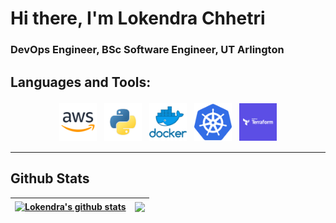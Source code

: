 # Hi there, I'm Lokendra Chhetri
### DevOps Engineer, BSc Software Engineer, UT Arlington


## Languages and Tools:
<p align="center">
<img src="https://raw.githubusercontent.com/github/explore/80688e429a7d4ef2fca1e82350fe8e3517d3494d/topics/aws/aws.png" alt="AWS" height="60" style="vertical-align:top; margin:4px">
<img src="https://raw.githubusercontent.com/github/explore/80688e429a7d4ef2fca1e82350fe8e3517d3494d/topics/python/python.png" alt="Python" height="60" style="vertical-align:top; margin:4px">
<img src="https://raw.githubusercontent.com/github/explore/80688e429a7d4ef2fca1e82350fe8e3517d3494d/topics/docker/docker.png" alt="Docker" height="60" style="vertical-align:top; margin:4px">
<img src="https://raw.githubusercontent.com/github/explore/80688e429a7d4ef2fca1e82350fe8e3517d3494d/topics/kubernetes/kubernetes.png" alt="Kubernetes" height="60" style="vertical-align:top; margin:4px">
 <img src="https://raw.githubusercontent.com/github/explore/80688e429a7d4ef2fca1e82350fe8e3517d3494d/topics/terraform/terraform.png" alt="Terraform" height="60" style="vertical-align:top; margin:4px">
</p>

******************** 


## Github Stats

| <a href="https://github.com/lokendrachhetri9/github-readme-stats"><img align="center" src="https://github-readme-stats.vercel.app/api?username=lokendrachhetri9&show_icons=true&include_all_commits=true&theme=buefy&hide_border=true" alt="Lokendra's github stats" /></a> | <a href="https://github.com/lokendrachhetri9/github-readme-stats"><img align="center" src="https://github-readme-stats.vercel.app/api/top-langs/?username=lokendrachhetri9&layout=compact&theme=buefy&hide_border=true" /></a> |
| ------------- | ------------- |
